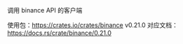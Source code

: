 调用 binance API 的客户端

使用包：https://crates.io/crates/binance v0.21.0
对应文档：https://docs.rs/crate/binance/0.21.0